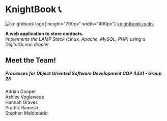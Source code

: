 # KnightBook :telephone_receiver: 
![knightbook logo](https://github.com/avwede/KnightBook/blob/main/images/logo.png){:height="700px" width="400px"}
[knightbook.rocks](http://knightbook.rocks/)  
  
**A web application to store contacts.**   
*Implements the LAMP Stack (Linux, Apache, MySQL, PHP) using a DigitalOcean droplet.*

## Meet the Team! 
##### Processes for Object Oriented Software Development COP 4331 - Group 25   
Adrian Cooper  
Ashley Voglewede  
Hannah Graves  
Prathik Ramesh  
Stephen Maldonado  
